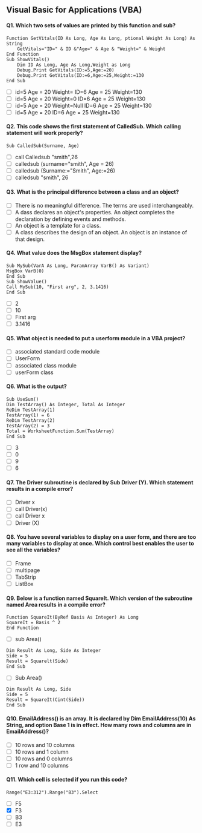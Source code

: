 ## Visual Basic for Applications (VBA)

#### Q1. Which two sets of values are printed by this function and sub?
```
Function GetVitals(ID As Long, Age As Long, ptional Weight As Long) As String
    GetVitals="ID=" & ID &"Age=" & Age & "Weight=" & Weight
End Function
Sub ShowVitals()
    Dim ID As Long, Age As Long,Weight as Long
    Debug.Print GetVitals(ID:=5,Age:=20)
    Debug.Print GetVitals(ID:=6,Age:=25,Weight:=130
End Sub
```
- [ ] id=5 Age = 20 Weight= ID=6 Age = 25 Weight=130
- [ ] id=5 Age = 20 Weight=0 ID=6 Age = 25 Weight=130
- [ ] id=5 Age = 20 Weight=Null ID=6 Age = 25 Weight=130
- [ ] id=5 Age = 20 ID=6 Age = 25 Weight=130

#### Q2. This code shows the first statement of CalledSub. Which calling statement will work properly?
`Sub CalledSub(Surname, Age)`
- [ ] call Calledsub "smith",26
- [ ] calledsub (surname="smith", Age = 26)
- [ ] calledsub (Surname:="Smith", Age:=26)
- [ ] calledsub "smith", 26

#### Q3. What is the principal difference between a class and an object?
- [ ] There is no meaningful difference. The terms are used interchangeably.
- [ ] A dass declares an object's properties. An object completes the declaration by defining events and methods.
- [ ] An object is a template for a class.
- [ ] A class describes the design of an object. An object is an instance of that design.

#### Q4. What value does the MsgBox statement display?
```
Sub MySub(VarA As Long, ParamArray VarB() As Variant)
MsgBox VarB(0)
End Sub
Sub ShowValue()
Call MySub(10, "First arg", 2, 3.1416)
End Sub
```
- [ ] 2
- [ ] 10
- [ ] First arg
- [ ] 3.1416

#### Q5. What object is needed to put a userform module in a VBA project?
- [ ] associated standard code module
- [ ] UserForm
- [ ] associated class module
- [ ] userForm class

#### Q6. What is the output?
```
Sub UseSum()
Dim TestArray() As Integer, Total As Integer
ReDim TestArray(1)
TestArray(1) = 6
ReDim TestArray(2)
TestArray(2) = 3
Total = WorksheetFunction.Sum(TestArray)
End Sub
```
- [ ] 3
- [ ] 0
- [ ] 9
- [ ] 6

#### Q7. The Driver subroutine is declared by Sub Driver (Y). Which statement results in a compile error?
- [ ] Driver x
- [ ] call Driver(x)
- [ ] call Driver x
- [ ] Driver (X)

#### Q8. You have several variables to display on a user form, and there are too many variables to display at once. Which control best enables the user to see all the variables?
- [ ] Frame
- [ ] multipage
- [ ] TabStrip
- [ ] ListBox

#### Q9. Below is a function named SquareIt. Which version of the subroutine named Area results in a compile error?
```
Function SquareIt(ByRef Basis As Integer) As Long
SquareIt = Basis ^ 2
End Function
```
- [ ] sub Area()
```
Dim Result As Long, Side As Integer
Side = 5
Result = Squarelt(Side)
End Sub
```
- [ ] Sub Area()
```
Dim Result As Long, Side
Side = 5
Result = SquareIt(Cint(Side))
End Sub
```

#### Q10. EmailAddress() is an array. It is declared by Dim EmailAddress(10) As String, and option Base 1 is in effect. How many rows and columns are in EmailAddress()?
- [ ] 10 rows and 10 columns
- [ ] 10 rows and 1 column
- [ ] 10 rows and 0 columns
- [ ] 1 row and 10 columns

#### Q11. Which cell is selected if you run this code?
`Range("E3:312").Range("B3").Select`
- [ ] F5
- [X] F3
- [ ] B3
- [ ] E3
